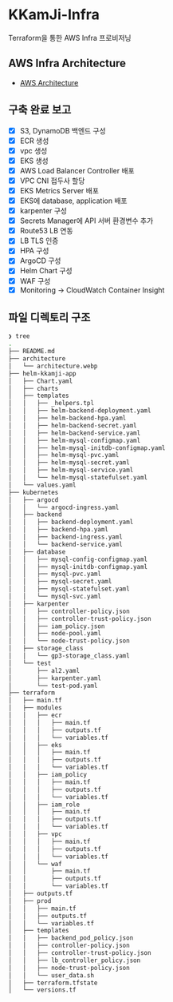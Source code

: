 # KKamJi-Infra

Terraform을 통한 AWS Infra 프로비저닝

## AWS Infra Architecture

- [AWS Architecture](architecture/architecture.webp)

## 구축 완료 보고

- [x] S3, DynamoDB 백엔드 구성
- [x] ECR 생성
- [x] vpc 생성
- [x] EKS 생성
- [x] AWS Load Balancer Controller 배포
- [x] VPC CNI 접두사 할당
- [x] EKS Metrics Server 배포
- [x] EKS에 database, application 배포
- [x] karpenter 구성
- [x] Secrets Manager에 API 서버 환경변수 추가
- [x] Route53 LB 연동
- [x] LB TLS 인증
- [x] HPA 구성
- [x] ArgoCD 구성
- [x] Helm Chart 구성
- [x] WAF 구성
- [x] Monitoring -> CloudWatch Container Insight

## 파일 디렉토리 구조

```bash
❯ tree
.
├── README.md
├── architecture
│   └── architecture.webp
├── helm-kkamji-app
│   ├── Chart.yaml
│   ├── charts
│   ├── templates
│   │   ├── _helpers.tpl
│   │   ├── helm-backend-deployment.yaml
│   │   ├── helm-backend-hpa.yaml
│   │   ├── helm-backend-secret.yaml
│   │   ├── helm-backend-service.yaml
│   │   ├── helm-mysql-configmap.yaml
│   │   ├── helm-mysql-initdb-configmap.yaml
│   │   ├── helm-mysql-pvc.yaml
│   │   ├── helm-mysql-secret.yaml
│   │   ├── helm-mysql-service.yaml
│   │   └── helm-mysql-statefulset.yaml
│   └── values.yaml
├── kubernetes
│   ├── argocd
│   │   └── argocd-ingress.yaml
│   ├── backend
│   │   ├── backend-deployment.yaml
│   │   ├── backend-hpa.yaml
│   │   ├── backend-ingress.yaml
│   │   └── backend-service.yaml
│   ├── database
│   │   ├── mysql-config-configmap.yaml
│   │   ├── mysql-initdb-configmap.yaml
│   │   ├── mysql-pvc.yaml
│   │   ├── mysql-secret.yaml
│   │   ├── mysql-statefulset.yaml
│   │   └── mysql-svc.yaml
│   ├── karpenter
│   │   ├── controller-policy.json
│   │   ├── controller-trust-policy.json
│   │   ├── iam_policy.json
│   │   ├── node-pool.yaml
│   │   └── node-trust-policy.json
│   ├── storage_class
│   │   └── gp3-storage_class.yaml
│   └── test
│       ├── al2.yaml
│       ├── karpenter.yaml
│       └── test-pod.yaml
├── terraform
│   ├── main.tf
│   ├── modules
│   │   ├── ecr
│   │   │   ├── main.tf
│   │   │   ├── outputs.tf
│   │   │   └── variables.tf
│   │   ├── eks
│   │   │   ├── main.tf
│   │   │   ├── outputs.tf
│   │   │   └── variables.tf
│   │   ├── iam_policy
│   │   │   ├── main.tf
│   │   │   ├── outputs.tf
│   │   │   └── variables.tf
│   │   ├── iam_role
│   │   │   ├── main.tf
│   │   │   ├── outputs.tf
│   │   │   └── variables.tf
│   │   ├── vpc
│   │   │   ├── main.tf
│   │   │   ├── outputs.tf
│   │   │   └── variables.tf
│   │   └── waf
│   │       ├── main.tf
│   │       ├── outputs.tf
│   │       └── variables.tf
│   ├── outputs.tf
│   ├── prod
│   │   ├── main.tf
│   │   ├── outputs.tf
│   │   └── variables.tf
│   ├── templates
│   │   ├── backend_pod_policy.json
│   │   ├── controller-policy.json
│   │   ├── controller-trust-policy.json
│   │   ├── lb_controller_policy.json
│   │   ├── node-trust-policy.json
│   │   └── user_data.sh
│   ├── terraform.tfstate
│   └── versions.tf
```